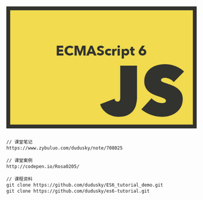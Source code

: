 # ![](/assets/1504317-805392e6d4ad6f43.jpg)

```
// 课堂笔记
https://www.zybuluo.com/dudusky/note/708025

// 课堂案例
http://codepen.io/Rosa0205/

// 课程资料
git clone https://github.com/dudusky/ES6_tutorial_demo.git
git clone https://github.com/dudusky/es6-tutorial.git
```
